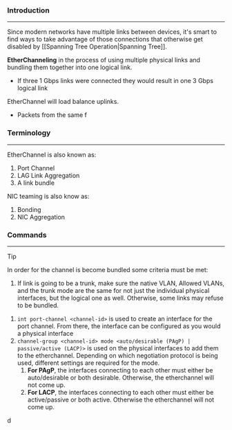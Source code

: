 ### Introduction
---
Since modern networks have multiple links between devices, it's smart to find ways to take advantage of those connections that otherwise get disabled by [[Spanning Tree Operation|Spanning Tree]].

**EtherChanneling** in the process of using multiple physical links and bundling them together into one logical link.
- If three 1 Gbps links were connected they would result in one 3 Gbps logical link

EtherChannel will load balance uplinks. 
- Packets from the same f
### Terminology
---
EtherChannel is also known as:
1. Port Channel
2. LAG Link Aggregation
3. A link bundle

NIC teaming is also know as:
1. Bonding
2. NIC Aggregation 

### Commands
---
>[!tip]
>In order for the channel is become bundled some criteria must be met:
>1. If link is going to be a trunk, make sure the native VLAN, Allowed VLANs, and the trunk mode are the same for not just the individual physical interfaces, but the logical one as well. Otherwise, some links may refuse to be bundled.

1. `int port-channel <channel-id>` is used to create an interface for the port channel. From there, the interface can be configured as you would a physical interface
2. `channel-group <channel-id> mode <auto/desirable (PAgP) | passive/active (LACP)>` is used on the physical interfaces to add them to the etherchannel. Depending on which negotiation protocol is being used, different settings are required for the mode.
	1. **For PAgP**, the interfaces connecting to each other must either be auto/desirable or both desirable. Otherwise, the etherchannel will not come up. 
	2. **For LACP**, the interfaces connecting to each other must either be active/passive or both active. Otherwise the etherchannel will not come up.


d
